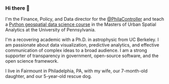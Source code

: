 ### Hi there 👋

I'm the Finance, Policy, and Data director for the [@PhilaController](https:/www.github.com/@PhilaController) and teach a [Python geospatial data science course](https://musa-550-fall-2021.github.io) in the Masters of Urban Spatial Analytics at the University of Pennsylvania.

I'm a recovering academic with a Ph.D. in astrophysic from UC Berkeley. I am passionate about data visualization, predictive analytics, and effective communication of complex ideas to a broad audience. I am a strong supporter of transparency in government, open-source software, and the open science framework.

I live in Fairmount in Philadelphia, PA, with my wife, our 7-month-old daughter, and our 5-year-old rescue dog.
